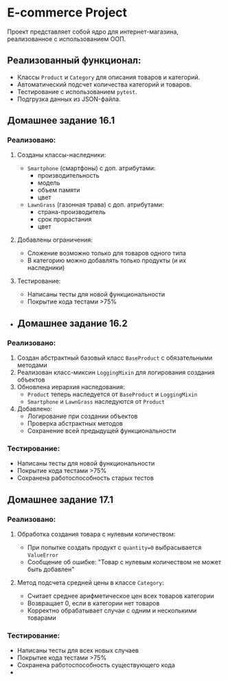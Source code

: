 # E-commerce Project

Проект представляет собой ядро для интернет-магазина, реализованное с использованием ООП.

## Реализованный функционал:
- Классы `Product` и `Category` для описания товаров и категорий.
- Автоматический подсчет количества категорий и товаров.
- Тестирование с использованием `pytest`.
- Подгрузка данных из JSON-файла.

## Домашнее задание 16.1

### Реализовано:
1. Созданы классы-наследники:
   - `Smartphone` (смартфоны) с доп. атрибутами:
     - производительность
     - модель
     - объем памяти
     - цвет
   - `LawnGrass` (газонная трава) с доп. атрибутами:
     - страна-производитель
     - срок прорастания
     - цвет

2. Добавлены ограничения:
   - Сложение возможно только для товаров одного типа
   - В категорию можно добавлять только продукты (и их наследники)

3. Тестирование:
   - Написаны тесты для новой функциональности
   - Покрытие кода тестами >75%

- ## Домашнее задание 16.2

### Реализовано:
1. Создан абстрактный базовый класс `BaseProduct` с обязательными методами
2. Реализован класс-миксин `LoggingMixin` для логирования создания объектов
3. Обновлена иерархия наследования:
   - `Product` теперь наследуется от `BaseProduct` и `LoggingMixin`
   - `Smartphone` и `LawnGrass` наследуются от `Product`
4. Добавлено:
   - Логирование при создании объектов
   - Проверка абстрактных методов
   - Сохранение всей предыдущей функциональности

### Тестирование:
- Написаны тесты для новой функциональности
- Покрытие кода тестами >75%
- Сохранена работоспособность старых тестов

## Домашнее задание 17.1

### Реализовано:
1. Обработка создания товара с нулевым количеством:
   - При попытке создать продукт с `quantity=0` выбрасывается `ValueError`
   - Сообщение об ошибке: "Товар с нулевым количеством не может быть добавлен"

2. Метод подсчета средней цены в классе `Category`:
   - Считает среднее арифметическое цен всех товаров категории
   - Возвращает 0, если в категории нет товаров
   - Корректно обрабатывает случаи с одним и несколькими товарами

### Тестирование:
- Написаны тесты для всех новых случаев
- Покрытие кода тестами >75%
- Сохранена работоспособность существующего кода
- 